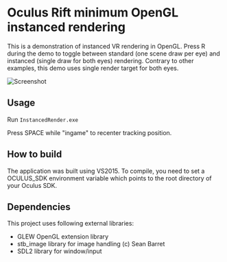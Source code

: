 Oculus Rift minimum OpenGL instanced rendering
================

This is a demonstration of instanced VR rendering in OpenGL. Press R during the demo to toggle between standard (one scene draw per eye) and instanced (single draw for both eyes) rendering. Contrary to other examples, this demo uses single render target for both eyes.

![Screenshot](http://kondrak.info/images/vr_minimum.png?raw=true)

Usage
-----
Run <code>InstancedRender.exe</code>

Press SPACE while "ingame" to recenter tracking position.

How to build
-------
The application was built using VS2015. To compile, you need to set a OCULUS_SDK environment variable which points to the root directory of your Oculus SDK.

Dependencies
-------
This project uses following external libraries:

- GLEW OpenGL extension library
- stb_image library for image handling (c) Sean Barret
- SDL2 library for window/input 
